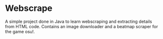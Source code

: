 # Webscrape 
A simple project done in Java to learn webscraping and extracting details from HTML code.
Contains an image downloader and a beatmap scraper for the game osu!.
